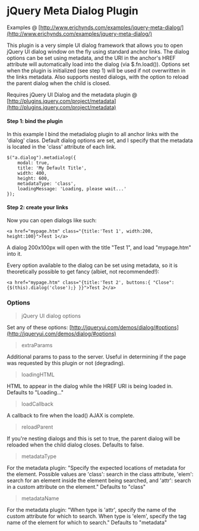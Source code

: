 # jQuery Meta Dialog Plugin

Examples @ [http://www.erichynds.com/examples/jquery-meta-dialog/](http://www.erichynds.com/examples/jquery-meta-dialog/)  

This plugin is a very simple UI dialog framework that allows you to open jQuery UI dialog window on the fly using standard anchor links. The dialog 
options can be set using metadata, and the URI in the anchor's HREF attribute will automatically load into the dialog (via $.fn.load()).  Options set when 
the plugin is initialized (see step 1) will be used if not overwritten in the links metadata.  Also supports nested dialogs, 
with the option to reload the parent dialog when the child is closed.

Requires jQuery UI Dialog and the metadata plugin @ [http://plugins.jquery.com/project/metadata](http://plugins.jquery.com/project/metadata)

#### Step 1: bind the plugin

In this example I bind the metadialog plugin to all anchor links with the 'dialog' class.  Default dialog options are set,
and I specify that the metadata is located in the 'class' attribute of each link.

	$("a.dialog").metadialog({
		modal: true,
		title: 'My Default Title',
		width: 400,
		height: 600,
		metadataType: 'class',
		loadingMessage: 'Loading, please wait...'
	});

#### Step 2: create your links

Now you can open dialogs like such:

	<a href="mypage.htm" class="{title:'Test 1', width:200, height:100}">Test 1</a>

A dialog 200x100px will open with the title "Test 1", and load "mypage.htm" into it.

Every option available to the dialog can be set using metadata, so it is theoretically possible to get fancy (albiet, not recommended!):

	<a href="mypage.htm" class="{title:'Test 2', buttons:{ "Close":{$(this).dialog('close');} }}">Test 2</a>

### Options

> jQuery UI dialog options

Set any of these options: [http://jqueryui.com/demos/dialog/#options](http://jqueryui.com/demos/dialog/#options)

> extraParams

Additional params to pass to the server.  Useful in determining if the page was requested by this plugin or not (degrading).

> loadingHTML

HTML to appear in the dialog while the HREF URI is being loaded in.  Defaults to "Loading..."

> loadCallback

A callback to fire when the load() AJAX is complete. 

> reloadParent

If you're nesting dialogs and this is set to true, the parent dialog will be reloaded when the child dialog closes.  Defaults to false.

> metadataType

For the metadata plugin:  "Specify the expected locations of metadata for the element. Possible values are 'class': search in the class attribute, 'elem': search for an element inside the element being searched, and 'attr': search in a custom attribute on the element."  Defaults to "class"

> metadataName

For the metadata plugin: "When type is 'attr', specify the name of the custom attribute for which to search. When type is 'elem', specify the tag name of the element for which to search."  Defaults to "metadata"



